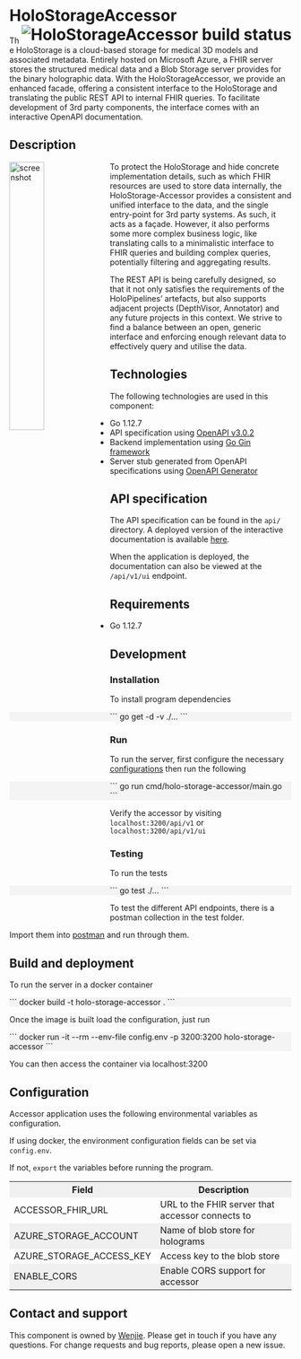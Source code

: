 # HoloStorageAccessor <a href="https://dev.azure.com/MSGOSHHOLO/HoloRepository/_build/latest?definitionId=1&branchName=dev"><img src="https://dev.azure.com/MSGOSHHOLO/HoloRepository/_apis/build/status/HoloRepository-Core?branchName=dev&jobName=HoloStorageAccessor" alt="HoloStorageAccessor build status" align="right" /></a>

The HoloStorage is a cloud-based storage for medical 3D models and associated metadata. Entirely hosted on Microsoft Azure, a FHIR server stores the structured medical data and a Blob Storage server provides for the binary holographic data. With the HoloStorageAccessor, we provide an enhanced facade, offering a consistent interface to the HoloStorage and translating the public REST API to internal FHIR queries. To facilitate development of 3rd party components, the interface comes with an interactive OpenAPI documentation.

## Description

<img src="https://user-images.githubusercontent.com/11090412/62010808-49d5b180-b167-11e9-9ce7-7335aa616926.png" alt="screenshot" width="35%" align="left" />
To protect the HoloStorage and hide concrete implementation details, such as which FHIR resources are used to store data internally, the HoloStorage-Accessor provides a consistent and unified interface to the data, and the single entry-point for 3rd party systems. As such, it acts as a façade. However, it also performs some more complex business logic, like translating calls to a minimalistic interface to FHIR queries and building complex queries, potentially filtering and aggregating results.

The REST API is being carefully designed, so that it not only satisfies the requirements of the HoloPipelines’ artefacts, but also supports adjacent projects (DepthVisor, Annotator) and any future projects in this context. We strive to find a balance between an open, generic interface and enforcing enough relevant data to effectively query and utilise the data.

## Technologies

The following technologies are used in this component:

- Go 1.12.7
- API specification using [OpenAPI v3.0.2](https://github.com/OAI/OpenAPI-Specification/blob/master/versions/3.0.2.md)
- Backend implementation using [Go Gin framework](https://github.com/gin-gonic/gin)
- Server stub generated from OpenAPI specifications using [OpenAPI Generator](https://openapi-generator.tech/)

## API specification

The API specification can be found in the `api/` directory. A deployed version of the interactive documentation is available [here](https://app.swaggerhub.com/apis/boonwj/HoloRepository/).

When the application is deployed, the documentation can also be viewed at the `/api/v1/ui` endpoint.

## Requirements
- Go 1.12.7

## Development
### Installation
To install program dependencies

<div style="background-color:#f4f4f4">
```
 go get -d -v ./...
```
</div>

### Run

To run the server, first configure the necessary [configurations](#configuration) then run the following

<div style="background-color:#f4f4f4">
<div style="overflow-x: scroll" width = "100%">
```
 go run cmd/holo-storage-accessor/main.go
```
</div>
</div>

Verify the accessor by visiting `localhost:3200/api/v1` or `localhost:3200/api/v1/ui`

### Testing

To run the tests

<div style="background-color:#f4f4f4">
```
 go test ./...
```
</div>

To test the different API endpoints, there is a postman collection in the test folder.

Import them into [postman](https://www.getpostman.com/) and run through them.

## Build and deployment

To run the server in a docker container

<div style="background-color:#f4f4f4">
<div style="overflow-x: scroll" width = "100%">
```
 docker build -t holo-storage-accessor .
```
</div>
</div>

Once the image is built load the configuration, just run

<div style="background-color:#f4f4f4">
<div style="overflow-x: scroll" width = "100%">
```
 docker run -it --rm --env-file config.env -p 3200:3200 holo-storage-accessor
```
</div>
</div>

You can then access the container via localhost:3200

## Configuration
Accessor application uses the following environmental variables as configuration.

If using docker, the environment configuration fields can be set via `config.env`.

If not, `export` the variables before running the program.

<table width = "100%">
  <tr>
    <th style="background-color:#f0f0f0" width = "30%">Field</th>
    <th style="background-color:#f0f0f0" width = "70%">Description</th>
  </tr>
  <tr>
    <td>ACCESSOR_FHIR_URL</td>
    <td>URL to the FHIR server that accessor connects to</td>
  </tr>
  <tr>
    <td style="background-color:#f0f0f0">AZURE_STORAGE_ACCOUNT</td>
    <td style="background-color:#f0f0f0">Name of blob store for holograms</td>
  </tr>
  <tr>
    <td>AZURE_STORAGE_ACCESS_KEY</td>
    <td>Access key to the blob store</td>
  </tr>
  <tr>
    <td style="background-color:#f0f0f0">ENABLE_CORS</td>
    <td style="background-color:#f0f0f0">Enable CORS support for accessor</td>
  </tr>
</table>

## Contact and support

This component is owned by [Wenjie](https://github.com/boonwj). Please get in touch if you have any questions. For change requests and bug reports, please open a new issue.